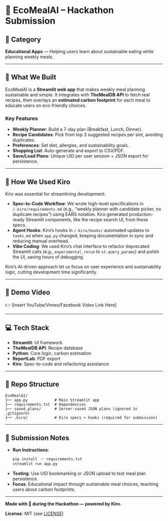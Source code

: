 # 🥗 EcoMealAI – Hackathon Submission

## 📌 Category

**Educational Apps** — Helping users learn about sustainable eating while planning weekly meals.

---

## 🚀 What We Built

EcoMealAI is a **Streamlit web app** that makes weekly meal planning sustainable and simple. It integrates with **TheMealDB API** to fetch real recipes, then overlays an **estimated carbon footprint** for each meal to educate users on eco-friendly choices.

### Key Features

* **Weekly Planner**: Build a 7-day plan (Breakfast, Lunch, Dinner).
* **Recipe Candidates**: Pick from top 3 suggested recipes per slot, avoiding duplicates.
* **Preferences**: Set diet, allergies, and sustainability goals.
* **Shopping List**: Auto-generate and export to CSV/PDF.
* **Save/Load Plans**: Unique UID per user session + JSON export for persistence.

---

## 🤖 How We Used Kiro

Kiro was essential for streamlining development:

* **Spec-to-Code Workflow**: We wrote high-level specifications in `/.kiro/requirements.md` (e.g., “weekly planner with candidate picker, no duplicate recipes”) using EARS notation. Kiro generated production-ready Streamlit components, like the recipe search UI, from these specs.
* **Agent Hooks**: Kiro’s hooks in `/.kiro/hooks/` automated updates to `tasks.md` when `app.py` changed, keeping documentation in sync and reducing manual overhead.
* **Vibe Coding**: We used Kiro’s chat interface to refactor deprecated Streamlit calls (e.g., `experimental_rerun` to `st.query_params`) and polish the UI, saving hours of debugging.

Kiro’s AI-driven approach let us focus on user experience and sustainability logic, cutting development time significantly.

---

## 🎥 Demo Video

👉 [Insert YouTube/Vimeo/Facebook Video Link Here]

---

## 💻 Tech Stack

* **Streamlit**: UI framework
* **TheMealDB API**: Recipe database
* **Python**: Core logic, carbon estimation
* **ReportLab**: PDF export
* **Kiro**: Spec-to-code and refactoring assistance

---

## 📂 Repo Structure

```
EcoMealAI/
├── app.py            # Main Streamlit app
├── requirements.txt  # Dependencies
├── saved_plans/      # Server-saved JSON plans (ignored in .gitignore)
├── .kiro/            # Kiro specs + hooks (required for submission)
```

---

## 📝 Submission Notes

* **Run Instructions**:
  ```bash
  pip install -r requirements.txt
  streamlit run app.py
  ```
* **Testing**: Use UID bookmarking or JSON upload to test meal plan persistence.
* **Focus**: Educational impact through sustainable meal choices, teaching users about carbon footprints.

---

**Made with 🌱 during the Hackathon — powered by Kiro.**

**License**: MIT (see [LICENSE](LICENSE))
